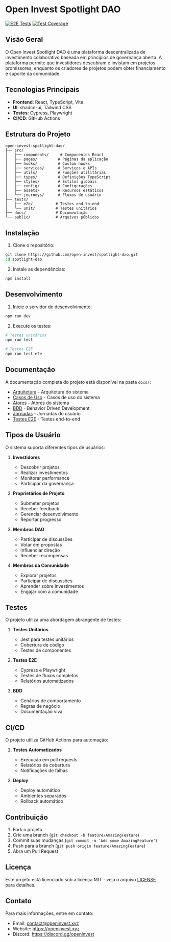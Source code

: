 # Open Invest Spotlight DAO

[![E2E Tests](https://github.com/open-invest/spotlight-dao/actions/workflows/e2e-tests.yml/badge.svg)](https://github.com/open-invest/spotlight-dao/actions/workflows/e2e-tests.yml)
[![Test Coverage](https://codecov.io/gh/open-invest/spotlight-dao/branch/main/graph/badge.svg)](https://codecov.io/gh/open-invest/spotlight-dao)

## Visão Geral

O Open Invest Spotlight DAO é uma plataforma descentralizada de investimento colaborativo baseada em princípios de governança aberta. A plataforma permite que investidores descubram e invistam em projetos promissores, enquanto os criadores de projetos podem obter financiamento e suporte da comunidade.

## Tecnologias Principais

- **Frontend**: React, TypeScript, Vite
- **UI**: shadcn-ui, Tailwind CSS
- **Testes**: Cypress, Playwright
- **CI/CD**: GitHub Actions

## Estrutura do Projeto

```
open-invest-spotlight-dao/
├── src/
│   ├── components/     # Componentes React
│   ├── pages/         # Páginas da aplicação
│   ├── hooks/         # Custom hooks
│   ├── services/      # Serviços e APIs
│   ├── utils/         # Funções utilitárias
│   ├── types/         # Definições TypeScript
│   ├── styles/        # Estilos globais
│   ├── config/        # Configurações
│   ├── assets/        # Recursos estáticos
│   └── journeys/      # Fluxos de usuário
├── tests/
│   ├── e2e/          # Testes end-to-end
│   └── unit/         # Testes unitários
├── docs/             # Documentação
└── public/           # Arquivos públicos
```

## Instalação

1. Clone o repositório:
```bash
git clone https://github.com/open-invest/spotlight-dao.git
cd spotlight-dao
```

2. Instale as dependências:
```bash
npm install
```

## Desenvolvimento

1. Inicie o servidor de desenvolvimento:
```bash
npm run dev
```

2. Execute os testes:
```bash
# Testes unitários
npm run test

# Testes E2E
npm run test:e2e
```

## Documentação

A documentação completa do projeto está disponível na pasta `docs/`:

- [Arquitetura](docs/ARCHITECTURE.md) - Arquitetura do sistema
- [Casos de Uso](docs/USE_CASES.md) - Casos de uso do sistema
- [Atores](docs/ACTORS.md) - Atores do sistema
- [BDD](docs/BDD.md) - Behavior Driven Development
- [Jornadas](docs/JOURNEYS.md) - Jornadas do usuário
- [Testes E2E](docs/E2E_TESTING.md) - Testes end-to-end

## Tipos de Usuário

O sistema suporta diferentes tipos de usuários:

1. **Investidores**
   - Descobrir projetos
   - Realizar investimentos
   - Monitorar performance
   - Participar da governança

2. **Proprietários de Projeto**
   - Submeter projetos
   - Receber feedback
   - Gerenciar desenvolvimento
   - Reportar progresso

3. **Membros DAO**
   - Participar de discussões
   - Votar em propostas
   - Influenciar direção
   - Receber recompensas

4. **Membros da Comunidade**
   - Explorar projetos
   - Participar de discussões
   - Aprender sobre investimentos
   - Engajar com a comunidade

## Testes

O projeto utiliza uma abordagem abrangente de testes:

1. **Testes Unitários**
   - Jest para testes unitários
   - Cobertura de código
   - Testes de componentes

2. **Testes E2E**
   - Cypress e Playwright
   - Testes de fluxos completos
   - Relatórios automatizados

3. **BDD**
   - Cenários de comportamento
   - Regras de negócio
   - Documentação viva

## CI/CD

O projeto utiliza GitHub Actions para automação:

1. **Testes Automatizados**
   - Execução em pull requests
   - Relatórios de cobertura
   - Notificações de falhas

2. **Deploy**
   - Deploy automático
   - Ambientes separados
   - Rollback automático

## Contribuição

1. Fork o projeto
2. Crie uma branch (`git checkout -b feature/AmazingFeature`)
3. Commit suas mudanças (`git commit -m 'Add some AmazingFeature'`)
4. Push para a branch (`git push origin feature/AmazingFeature`)
5. Abra um Pull Request

## Licença

Este projeto está licenciado sob a licença MIT - veja o arquivo [LICENSE](LICENSE) para detalhes.

## Contato

Para mais informações, entre em contato:

- Email: contact@openinvest.xyz
- Website: https://openinvest.xyz
- Discord: https://discord.gg/openinvest